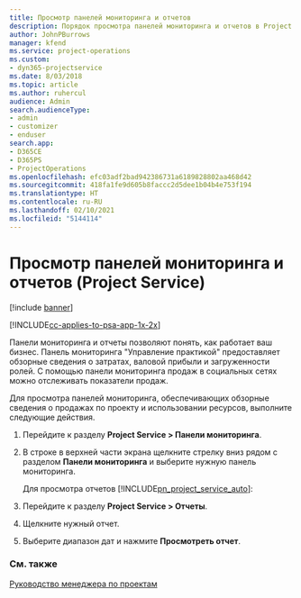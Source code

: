 ```yaml
---
title: Просмотр панелей мониторинга и отчетов
description: Порядок просмотра панелей мониторинга и отчетов в Project Service
author: JohnPBurrows
manager: kfend
ms.service: project-operations
ms.custom:
- dyn365-projectservice
ms.date: 8/03/2018
ms.topic: article
ms.author: ruhercul
audience: Admin
search.audienceType:
- admin
- customizer
- enduser
search.app:
- D365CE
- D365PS
- ProjectOperations
ms.openlocfilehash: efc03adf2bad942386731a6189828802aa468d42
ms.sourcegitcommit: 418fa1fe9d605b8faccc2d5dee1b04b4e753f194
ms.translationtype: HT
ms.contentlocale: ru-RU
ms.lasthandoff: 02/10/2021
ms.locfileid: "5144114"
---
```

# <a name="view-dashboards-and-reports-project-service"></a>Просмотр панелей мониторинга и отчетов (Project Service)

[!include [banner](../includes/psa-now-project-operations.md)]

[!INCLUDE[cc-applies-to-psa-app-1x-2x](../includes/cc-applies-to-psa-app-1x-2x.md)]

Панели мониторинга и отчеты позволяют понять, как работает ваш бизнес. Панель мониторинга "Управление практикой" предоставляет обзорные сведения о затратах, валовой прибыли и загруженности ролей. С помощью панели мониторинга продаж в социальных сетях можно отслеживать показатели продаж.  
  
 Для просмотра панелей мониторинга, обеспечивающих обзорные сведения о продажах по проекту и использовании ресурсов, выполните следующие действия.  
  
1. Перейдите к разделу **Project Service > Панели мониторинга**.  
  
2. В строке в верхней части экрана щелкните стрелку вниз рядом с разделом **Панели мониторинга** и выберите нужную панель мониторинга.  
  
   Для просмотра отчетов [!INCLUDE[pn_project_service_auto](../includes/pn-project-service-auto.md)]:  
  
3. Перейдите к разделу **Project Service > Отчеты**.  
  
4. Щелкните нужный отчет.  
  
5. Выберите диапазон дат и нажмите **Просмотреть отчет**.  
  
### <a name="see-also"></a>См. также  
 [Руководство менеджера по проектам](../psa/project-manager-guide.md)
